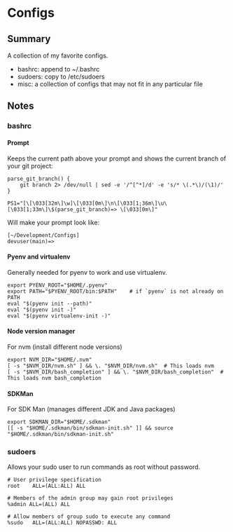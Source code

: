 # Configs

## Summary

A collection of my favorite configs.

* bashrc: append to ~/.bashrc
* sudoers: copy to /etc/sudoers
* misc: a collection of configs that may not fit in any particular file


## Notes

### bashrc

#### Prompt

Keeps the current path above your prompt and shows the current branch of your git project:

```
parse_git_branch() {
    git branch 2> /dev/null | sed -e '/^[^*]/d' -e 's/* \(.*\)/(\1)/'
}

PS1="[\[\033[32m\]\w]\[\033[0m\]\n\[\033[1;36m\]\u\[\033[1;33m\]\$(parse_git_branch)=> \[\033[0m\]"
```


Will make your prompt look like:

```
[~/Development/Configs]
devuser(main)=>
```

#### Pyenv and virtualenv

Generally needed for pyenv to work and use virtualenv.

```
export PYENV_ROOT="$HOME/.pyenv"
export PATH="$PYENV_ROOT/bin:$PATH"    # if `pyenv` is not already on PATH
eval "$(pyenv init --path)"
eval "$(pyenv init -)"
eval "$(pyenv virtualenv-init -)"
```

#### Node version manager

For nvm (install different node versions)

```
export NVM_DIR="$HOME/.nvm"
[ -s "$NVM_DIR/nvm.sh" ] && \. "$NVM_DIR/nvm.sh"  # This loads nvm
[ -s "$NVM_DIR/bash_completion" ] && \. "$NVM_DIR/bash_completion"  # This loads nvm bash_completion
```

#### SDKMan

For SDK Man (manages different JDK and Java packages)

```
export SDKMAN_DIR="$HOME/.sdkman"
[[ -s "$HOME/.sdkman/bin/sdkman-init.sh" ]] && source "$HOME/.sdkman/bin/sdkman-init.sh"
```

### sudoers

Allows your sudo user to run commands as root without password.

```
# User privilege specification
root	ALL=(ALL:ALL) ALL

# Members of the admin group may gain root privileges
%admin ALL=(ALL) ALL

# Allow members of group sudo to execute any command
%sudo	ALL=(ALL:ALL) NOPASSWD: ALL
```



